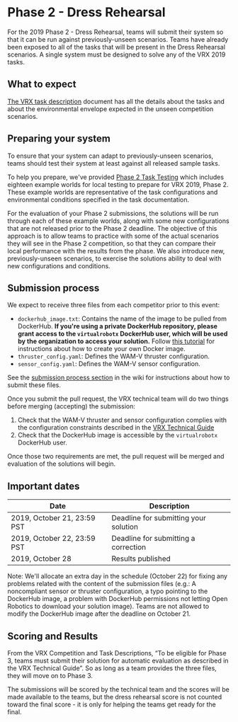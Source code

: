 # Phase 2 - Dress Rehearsal


For the 2019 Phase 2 - Dress Rehearsal, teams will submit their system so that it can be run against previously-unseen scenarios.
Teams have already been exposed to all of the tasks that will be present in the Dress Rehearsal scenarios.
A single system must be designed to solve any of the VRX 2019 tasks.

## What to expect

[The VRX task description](https://bitbucket.org/osrf/vrx/wiki/documentation) document has all the details about the tasks and about the environmental envelope expected in the unseen competition scenarios.

## Preparing your system

To ensure that your system can adapt to previously-unseen scenarios, teams should test their system at least against all released sample tasks.

To help you prepare, we've provided [Phase 2 Task Testing](https://bitbucket.org/osrf/vrx/wiki/Phase2_Task_Testing_2019) which includes eighteen example worlds for local testing to prepare for VRX 2019, Phase 2.  These example worlds are representative of the task configurations and environmental conditions specified in the task documentation.

For the evaluation of your Phase 2 submissions, the solutions will be run through each of these example worlds, along with some new configurations that are not released prior to the Phase 2 deadline.  The objective of this approach is to allow teams to practice with some of the actual scenarios they will see in the Phase 2 competition, so that they can compare their local performance with the results from the phase.  We also introduce new, previously-unseen scenarios, to exercise the solutions ability to deal with new configurations and conditions.

## Submission process

We expect to receive three files from each competitor prior to this event: 

* `dockerhub_image.txt`: Contains the name of the image to be pulled from DockerHub. **If you're using a private DockerHub repository, please grant access to the `virtualrobotx` DockerHub user, which will be used by the organization to access your solution.** Follow [this tutorial](https://bitbucket.org/osrf/vrx/wiki/tutorials/Creating%20a%20Dockerhub%20image%20for%20submission) for instructions about how to create your own Docker image.
* `thruster_config.yaml`: Defines the WAM-V thruster configuration.
* `sensor_config.yaml`: Defines the WAM-V sensor configuration.

See the [submission process section](https://bitbucket.org/osrf/vrx/wiki/submission_process) in the wiki for instructions about how to submit these files.

Once you submit the pull request, the VRX technical team will do two things before merging (accepting) the submission:

1. Check that the WAM-V thruster and sensor configuration complies with the configuration constraints described in the [VRX Technical Guide](https://bitbucket.org/osrf/vrx/wiki/documentation)
2. Check that the DockerHub image is accessible by the `virtualrobotx` DockerHub user.

Once those two requirements are met, the pull request will be merged and evaluation of the solutions will begin.  

## Important dates

| Date                          | Description                            |
|-------------------------------|----------------------------------------|
| 2019, October   21, 23:59 PST | Deadline for submitting your solution  |
| 2019, October   22, 23:59 PST | Deadline for submitting a correction   |
| 2019, October   28            | Results published                      |

Note: We'll allocate an extra day in the schedule (October 22) for fixing any problems related with the content of the submission files (e.g.: A noncompliant sensor or thruster configuration, a typo pointing to the DockerHub image, a problem with DockerHub permissions not letting Open Robotics to download your solution image). Teams are not allowed to modify the DockerHub image after the deadline on October 21.


## Scoring and Results

From the VRX Competition and Task Descriptions, “To be eligible for Phase 3, teams must submit their solution for automatic evaluation as described in the VRX Technical Guide”. So as long as a team provides the three files, they will move on to Phase 3.

The submissions will be scored by the technical team and the scores will be made available to the teams, but the dress rehearsal score is not counted toward the final score - it is only for helping the teams get ready for the final.